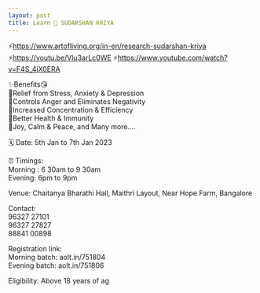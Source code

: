 ```yaml
---
layout: post
title: Learn 💫 SUDARSHAN KRIYA
---
```


⚡https://www.artofliving.org/in-en/research-sudarshan-kriya
⚡https://youtu.be/Vlu3arLc0WE
⚡https://www.youtube.com/watch?v=F4S_4jX0ERA

✨Benefits😘 <br/>
🌟Relief from Stress, Anxiety & Depression <br/>
🌟Controls Anger and Eliminates Negativity <br/>
🌟Increased Concentration & Efficiency <br/>
🌟Better Health & Immunity <br/>
🌟Joy, Calm & Peace, and Many more.... <br/>

🗓 Date:  5th Jan to 7th Jan 2023 <br/>

⏰ Timings: <br/>
Morning : 6 30am to 9 30am <br/>
Evening:  6pm to 9pm <br/>

Venue: Chaitanya Bharathi Hall, Maithri Layout, Near Hope Farm, Bangalore  <br/>

Contact: <br/>
96327 27101  <br/>
96327 27827  <br/>
88841 00898  <br/>

Registration link: <br/>
Morning batch: aolt.in/751804 <br/>
Evening batch: aolt.in/751806 <br/>

Eligibility: Above 18 years of ag
